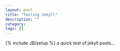 ```yaml
---
layout: post
title: "Testing Jekyll"
description: ""
category: 
tags: []
---
```

{% include JB/setup %}
a quick test of jekyll posts...
